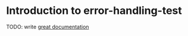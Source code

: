 # Introduction to error-handling-test

TODO: write [great documentation](http://jacobian.org/writing/what-to-write/)
